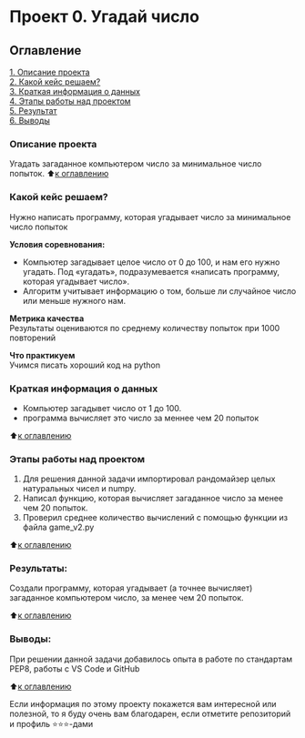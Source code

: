 # Проект 0. Угадай число

## Оглавление  

[1. Описание проекта](.README.md#Описание-проекта)  
[2. Какой кейс решаем?](.README.md#Какой-кейс-решаем)  
[3. Краткая информация о данных](.README.md#Краткая-информация-о-данных)  
[4. Этапы работы над проектом](.README.md#Этапы-работы-над-проектом)  
[5. Результат](.README.md#Результат)    
[6. Выводы](.README.md#Выводы) 

### Описание проекта    

Угадать загаданное компьютером число за минимальное число попыток.
:arrow_up:[к оглавлению](_)


### Какой кейс решаем?

Нужно написать программу, которая угадывает число за минимальное число попыток

**Условия соревнования:**  

- Компьютер загадывает целое число от 0 до 100, и нам его нужно угадать. Под «угадать», подразумевается «написать программу, которая угадывает число».
- Алгоритм учитывает информацию о том, больше ли случайное число или меньше нужного нам.

**Метрика качества**     
Результаты оцениваются по среднему количеству попыток при 1000 повторений

**Что практикуем**     
Учимся писать хороший код на python


### Краткая информация о данных

- Компьютер загадывет число от 1 до 100.
- программа вычисляет это число за меннее чем 20 попыток
  
:arrow_up:[к оглавлению](.README.md#Оглавление)


### Этапы работы над проектом  

1) Для решения данной задачи импортировал рандомайзер целых натуральных чисел и numpy.
2) Написал функцию, которая вычисляет загаданное число за менее чем 20 попыток.
3) Проверил среднее количество вычислений с помощью функции из файла game_v2.py

:arrow_up:[к оглавлению](.README.md#Оглавление)


### Результаты:  

Создали программу, которая угадывает (а точнее вычисляет) загаданное компьютером число, за менее чем 20 попыток. 

:arrow_up:[к оглавлению](.README.md#Оглавление)


### Выводы:  

При решении данной задачи добавилось опыта в работе по стандартам РЕР8, работы с VS Code и GitHub

:arrow_up:[к оглавлению](.README.md#Оглавление)


Если информация по этому проекту покажется вам интересной или полезной, то я буду очень вам благодарен, если отметите репозиторий и профиль ⭐️⭐️⭐️-дами